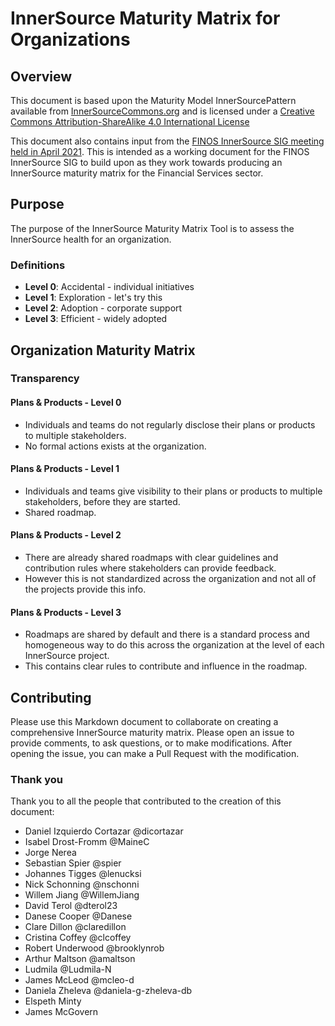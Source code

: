 # InnerSource Maturity Matrix for Organizations

## Overview

This document is based upon the Maturity Model InnerSourcePattern available from
[InnerSourceCommons.org](InnerSourceCommons.org) and is licensed under a
[Creative Commons Attribution-ShareAlike 4.0 International License](https://patterns.innersourcecommons.org/p/maturity-model)

This document also contains input from the
[FINOS InnerSource SIG meeting held in April 2021](finos/InnerSource#10). This
is intended as a working document for the FINOS InnerSource SIG to build upon as
they work towards producing an InnerSource maturity matrix for the Financial
Services sector.

## Purpose

The purpose of the InnerSource Maturity Matrix Tool is to assess the InnerSource
health for an organization.

### Definitions

- **Level 0**: Accidental - individual initiatives
- **Level 1**: Exploration - let's try this
- **Level 2**: Adoption - corporate support
- **Level 3**: Efficient - widely adopted

## Organization Maturity Matrix

### Transparency

#### Plans & Products - Level 0

- Individuals and teams do not regularly disclose their plans or products to
  multiple stakeholders.
- No formal actions exists at the organization.

#### Plans & Products - Level 1

- Individuals and teams give visibility to their plans or products to multiple
  stakeholders, before they are started.
- Shared roadmap.

#### Plans & Products - Level 2

- There are already shared roadmaps with clear guidelines and contribution rules
  where stakeholders can provide feedback.
- However this is not standardized across the organization and not all of the
  projects provide this info.

#### Plans & Products - Level 3

- Roadmaps are shared by default and there is a standard process and homogeneous
  way to do this across the organization at the level of each InnerSource
  project.
- This contains clear rules to contribute and influence in the roadmap.

## Contributing

Please use this Markdown document to collaborate on creating a comprehensive
InnerSource maturity matrix. Please open an issue to provide comments, to ask
questions, or to make modifications. After opening the issue, you can make a
Pull Request with the modification.

### Thank you

Thank you to all the people that contributed to the creation of this document:

- Daniel Izquierdo Cortazar @dicortazar
- Isabel Drost-Fromm @MaineC
- Jorge Nerea
- Sebastian Spier @spier
- Johannes Tigges @lenucksi
- Nick Schonning @nschonni
- Willem Jiang @WillemJiang
- David Terol @dterol23
- Danese Cooper @Danese
- Clare Dillon @claredillon
- Cristina Coffey @clcoffey
- Robert Underwood @brooklynrob
- Arthur Maltson @amaltson
- Ludmila @Ludmila-N
- James McLeod @mcleo-d
- Daniela Zheleva @daniela-g-zheleva-db
- Elspeth Minty
- James McGovern
